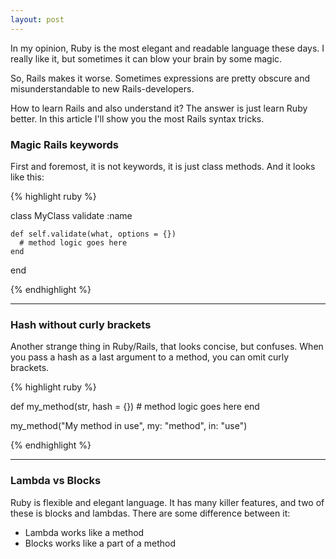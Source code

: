 ```yaml
---
layout: post
---
```


In my opinion, Ruby is the most elegant and readable language these days.
I really like it, but sometimes it can blow your brain by some magic.

So, Rails makes it worse. Sometimes expressions are pretty obscure and
misunderstandable to new Rails-developers.

How to learn Rails and also understand it? The answer is just learn Ruby better.
In this article I'll show you the most Rails syntax tricks.

### Magic Rails keywords

First and foremost, it is not keywords, it is just class methods.
And it looks like this:

{% highlight ruby %}

  class MyClass
    validate :name

    def self.validate(what, options = {})
      # method logic goes here
    end
  end

{% endhighlight %}

- - -

### Hash without curly brackets

Another strange thing in Ruby/Rails, that looks concise, but confuses. When you
pass a hash as a last argument to a method, you can omit curly brackets.

{% highlight ruby %}

  def my_method(str, hash = {})
    # method logic goes here
  end

  my_method("My method in use", my: "method", in: "use")

{% endhighlight %}

- - -

### Lambda vs Blocks

Ruby is flexible and elegant language. It has many killer features, and two of
these is blocks and lambdas. There are some difference between it:
  * Lambda works like a method
  * Blocks works like a part of a method
